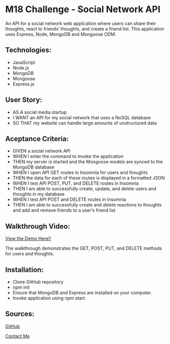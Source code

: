 # M18 Challenge - Social Network API

An API for a social network web application where users can share their thoughts, react to friends’ thoughts, and create a friend list. This application uses Express, Node, MongoDB and Mongoose ODM.

## Technologies:

* JavaScript
* Node.js
* MongoDB
* Mongoose
* Express.js

## User Story:

* AS A social media startup
* I WANT an API for my social network that uses a NoSQL database
* SO THAT my website can handle large amounts of unstructured data

## Aceptance Criteria:

* GIVEN a social network API
* WHEN I enter the command to invoke the application
* THEN my server is started and the Mongoose models are synced to the MongoDB database
* WHEN I open API GET routes in Insomnia for users and thoughts
* THEN the data for each of these routes is displayed in a formatted JSON
* WHEN I test API POST, PUT, and DELETE routes in Insomnia
* THEN I am able to successfully create, update, and delete users and thoughts in my database
* WHEN I test API POST and DELETE routes in Insomnia
* THEN I am able to successfully create and delete reactions to thoughts and add and remove friends to a user’s friend list


## Walkthrough Video:

[View the Demo Here!!](https://watch.screencastify.com/v/CfSZLaQfliRmkosAjdm9)

The walkthrough demonstrates the GET, POST, PUT, and DELETE methods for users and thoughts.

## Installation:

* Clone GitHub repository
* npm init
* Ensure that MongoDB and Express are installed on your computer. 
* Invoke application using npm start. 

## Sources:

[GitHub](https://github.com/sirwettering/m18_social-network-api)

[Contact Me](mailto:wettering1337@gmail.com)

